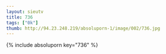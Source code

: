 ```yaml
--- 
layout: sieutv
title: 736
tags: ["0k"]
thumb: http://94.23.248.219/absoluporn-1/image/002/736.jpg
---
```

{% include absoluporn key="736" %} 
